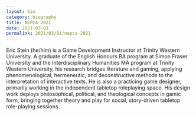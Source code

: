 ```yaml
---
layout: bio
category: biography
title: NEPCA 2021
date: 2021-03-01
permalink: 2021/03/01/nepca-2021
---
```


Eric Stein (he/him) is a Game Development Instructor at Trinity Western University. A graduate of the English Honours BA program at Simon Fraser University and the Interdisciplinary Humanities MA program at Trinity Western University, his research bridges literature and gaming, applying phenomenological, hermeneutic, and deconstructive methods to the interpretation of interactive texts. He is also a practicing game designer, primarily working in the independent tabletop roleplaying space. His design work deploys philosophical, political, and theological concepts in gamic form, bringing together theory and play for social, story-driven tabletop role-playing sessions.
